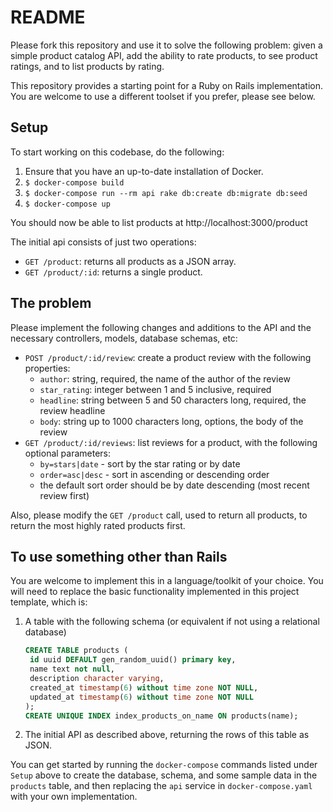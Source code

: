 # README

Please fork this repository and use it to solve the following problem: given a simple product catalog API, add the ability to rate products, to see product ratings, and to list products by rating.

This repository provides a starting point for a Ruby on Rails implementation.  You are welcome to use a different toolset if you prefer, please see below.

## Setup

To start working on this codebase, do the following:

1. Ensure that you have an up-to-date installation of Docker.
2. `$ docker-compose build`
3. `$ docker-compose run --rm api rake db:create db:migrate db:seed`
4. `$ docker-compose up`

You should now be able to list products at http://localhost:3000/product

The initial api consists of just two operations:

- `GET /product`: returns all products as a JSON array.
- `GET /product/:id`: returns a single product.

## The problem

Please implement the following changes and additions to the API and the necessary controllers, models, database schemas, etc:

- `POST /product/:id/review`: create a product review with the following properties:
  - `author`: string, required, the name of the author of the review
  - `star_rating`: integer between 1 and 5 inclusive, required
  - `headline`: string between 5 and 50 characters long, required, the review headline
  - `body`: string up to 1000 characters long, options, the body of the review
- `GET /product/:id/reviews`: list reviews for a product, with the following optional parameters:
  - `by=stars|date` - sort by the star rating or by date
  - `order=asc|desc` - sort in ascending or descending order
  - the default sort order should be by date descending (most recent review first)

Also, please modify the `GET /product` call, used to return all products, to return the most highly rated products first.

## To use something other than Rails

You are welcome to implement this in a language/toolkit of your choice.  You will need to replace the basic functionality implemented in this project template, which is:

1. A table with the following schema (or equivalent if not using a relational database)
   ```sql
   CREATE TABLE products (
    id uuid DEFAULT gen_random_uuid() primary key,
    name text not null,
    description character varying,
    created_at timestamp(6) without time zone NOT NULL,
    updated_at timestamp(6) without time zone NOT NULL
   );
   CREATE UNIQUE INDEX index_products_on_name ON products(name);
   ```
2. The initial API as described above, returning the rows of this table as JSON.

You can get started by running the `docker-compose` commands listed under `Setup` above to create the database, schema, and some sample data in the `products` table, and then replacing the `api` service in `docker-compose.yaml` with your own implementation.
